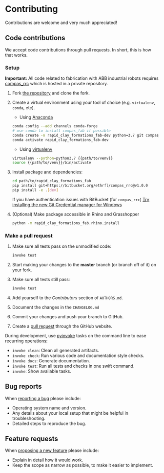 # Contributing

Contributions are welcome and very much appreciated!

## Code contributions

We accept code contributions through pull requests.
In short, this is how that works.

### Setup

**Important:** All code related to fabrication with ABB industrial robots requires [compas_rrc](https://bitbucket.org/ethrfl/compas_rrc/) which is hosted in a private repository.

1. Fork [the repository](https://github.com/gramaziokohler/rapid_clay_formations_fab) and clone the fork.

2. Create a virtual environment using your tool of choice (e.g. `virtualenv`, `conda`, etc).

    * Using [Anaconda](https://www.anaconda.com/)

    ```bash
    conda config --add channels conda-forge
    # use conda to install compas_fab if possible
    conda create -n rapid_clay_formations_fab-dev python=3.7 git compas_fab
    conda activate rapid_clay_formations_fab-dev
    ```

    * Using [virtualenv](https://github.com/pypa/virtualenv)

    ```bash
    virtualenv --python=python3.7 {{path/to/venv}}
    source {{path/to/venv}}/bin/activate
    ```

3. Install package and dependencies:

   ```bash
   cd path/to/rapid_clay_formations_fab
   pip install git+https://bitbucket.org/ethrfl/compas_rrc@v1.0.0
   pip install -e .[dev]
   ```

   If you have authentication issues with BitBucket (for `compas_rrc`) [Try installing
   the new Git Credential manager for Windows](https://gramaziokohler.github.io/rapid_clay_formations_fab/known_issues.html)

4. (Optional) Make package accessible in Rhino and Grasshopper

   ```bash
   python -m rapid_clay_formations_fab.rhino.install
   ```

### Make a pull request

1. Make sure all tests pass on the unmodified code:

   ```bash
   invoke test
   ```

2. Start making your changes to the **master** branch (or branch off of it) on your fork.
3. Make sure all tests still pass:

   ```bash
   invoke test
   ```

4. Add yourself to the *Contributors* section of `AUTHORS.md`.
5. Document the changes in the `CHANGELOG.md`
6. Commit your changes and push your branch to GitHub.
7. Create a [pull request](https://help.github.com/articles/about-pull-requests/) through the GitHub website.

During development, use [pyinvoke](http://docs.pyinvoke.org/) tasks on the
command line to ease recurring operations:

* `invoke clean`: Clean all generated artifacts.
* `invoke check`: Run various code and documentation style checks.
* `invoke docs`: Generate documentation.
* `invoke test`: Run all tests and checks in one swift command.
* `invoke`: Show available tasks.

## Bug reports

When [reporting a bug](https://github.com/gramaziokohler/rapid_clay_formations_fab/issues) please include:

* Operating system name and version.
* Any details about your local setup that might be helpful in troubleshooting.
* Detailed steps to reproduce the bug.

## Feature requests

When [proposing a new feature](https://github.com/gramaziokohler/rapid_clay_formations_fab/issues) please include:

* Explain in detail how it would work.
* Keep the scope as narrow as possible, to make it easier to implement.
